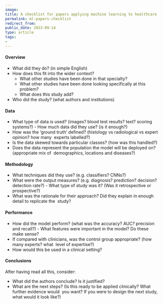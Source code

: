 ```yaml
---
image:
title: A checklist for papers applying machine learning to healthcare
permalink: ml-papers-checklist
redirect_from: 
public_date: 2023-09-14
type: article
tags:
- 
---
```



#### Overview 
- What did they do? (in simple English) 
- How does this fit into the wider context?  
	- What other studies have been done in that specialty? 
	- What other studies have been done looking specifically at this problem? 
	- What does this study add? 
- Who did the study? (what authors and institutions) 

#### Data 
- What type of data is used? (images? blood test results? text? scoring systems?) - How much data did they use? (is it enough?)  
- How was the ‘ground truth’ defined? (histology vs radiological vs expert opinion? how many  experts labelled?) 
- Is the data skewed towards particular classes? (how was this handled?) 
- Does the data represent the population the model will be deployed on? (appropriate mix of  demographics, locations and diseases?)  

#### Methodology 
- What techniques did they use? (e.g. classifiers? CNNs?)  
- What were the output measures? (e.g. diagnosis? prediction? decision? detection rate?) - What type of study was it? (Was it retrospective or prospective?) 
- What was the rationale for their approach? Did they explain in enough detail to replicate the  study? 

#### Performance 
- How did the model perform? (what was the accuracy? AUC? precision and recall?) - What features were important in the model? Do these make sense? 
- If compared with clinicians, was the control group appropriate? (how many experts? what  level of expertise?) 
- How would this be used in a clinical setting? 

#### Conclusions 
After having read all this, consider: 
- What did the authors conclude? Is it justified? 
- What are the next steps? (Is this ready to be applied clinically? What further evidence would  you want? If you were to design the next study, what would it look like?)